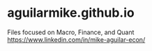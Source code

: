 # aguilarmike.github.io
Files focused on Macro, Finance, and Quant
https://www.linkedin.com/in/mike-aguilar-econ/

